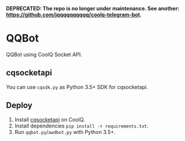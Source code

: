 **DEPRECATED: The repo is no longer under maintenance. See another: https://github.com/jqqqqqqqqqq/coolq-telegram-bot.**

# QQBot
QQBot using CoolQ Socket API.

## cqsocketapi
You can use `cqsdk.py` as Python 3.5+ SDK for cqsocketapi.

## Deploy
1. Install [cqsocketapi](https://github.com/yukixz/cqsocketapi/releases) on CoolQ.
2. Install dependencies `pip install -r requirements.txt`.
3. Run `qqbot.py`/`awdbot.py` with Python 3.5+.
